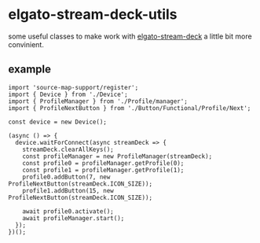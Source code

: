# elgato-stream-deck-utils

some useful classes to make work with [elgato-stream-deck](https://www.npmjs.com/package/elgato-stream-deck) a little bit more convinient.

## example

```
import 'source-map-support/register';
import { Device } from './Device';
import { ProfileManager } from './Profile/manager';
import { ProfileNextButton } from './Button/Functional/Profile/Next';

const device = new Device();

(async () => {
  device.waitForConnect(async streamDeck => {
    streamDeck.clearAllKeys();
    const profileManager = new ProfileManager(streamDeck);
    const profile0 = profileManager.getProfile(0);
    const profile1 = profileManager.getProfile(1);
    profile0.addButton(7, new ProfileNextButton(streamDeck.ICON_SIZE));
    profile1.addButton(15, new ProfileNextButton(streamDeck.ICON_SIZE));

    await profile0.activate();
    await profileManager.start();
  });
})();
```
